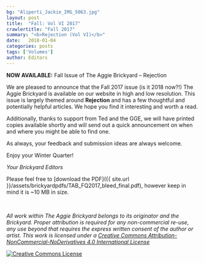 ```yaml
---
bg: "Aliperti_Jackie_IMG_5063.jpg"
layout: post
title:  "Fall: Vol VI 2017"
crawlertitle: "Fall 2017"
summary: "<b>Rejection (Vol VI)</b>"
date:   2018-01-04
categories: posts
tags: ['Volumes']
author: Editors
---
```


**NOW AVAILABLE:** Fall Issue of The Aggie Brickyard – Rejection

We are pleased to announce that the Fall 2017 issue (is it 2018 now?!) The Aggie Brickyard is available on our website in high and low resolution. This issue is largely themed around **Rejection** and has a few thoughtful and potentially helpful articles. We hope you find it interesting and worth a read.

Additionally, thanks to support from Ted and the GGE, we will have printed copies available shortly and will send out a quick announcement on when and where you might be able to find one.

As always, your feedback and submission ideas are always welcome.

Enjoy your Winter Quarter!

*Your Brickyard Editors*

Please feel free to [download the PDF]({{ site.url }}/assets/brickyardpdfs/TAB_FQ2017_bleed_final.pdf), however keep in mind it is ~10 MB in size.

<br>

<object style="width: 100%; height: 820px" data="/assets/brickyardpdfs/TAB_FQ2017_bleed_final.pdf" type="application/pdf"></object>

*All work within The Aggie Brickyard belongs to its originator and the Brickyard. Proper attribution is required for any non-commercial re-use, any use beyond that requires the express written consent of the author or artist. This <span xmlns:dct="http://purl.org/dc/terms/" href="http://purl.org/dc/dcmitype/Text" rel="dct:type">work</span> is licensed under a <a rel="license" href="http://creativecommons.org/licenses/by-nc-nd/4.0/">Creative Commons Attribution-NonCommercial-NoDerivatives 4.0 International License</a>*

<a rel="license" href="http://creativecommons.org/licenses/by-nc-nd/4.0/"><img alt="Creative Commons License" style="border-width:0" src="https://i.creativecommons.org/l/by-nc-nd/4.0/88x31.png" /></a><br />
